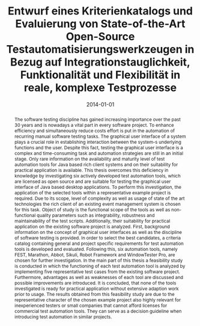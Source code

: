 ---
abstract: The software testing discipline has gained increasing importance over the
  past 30 years and is nowadays a vital part in every software project. To enhance
  efficiency and simultaneously reduce costs effort is put in the automation of recurring
  manual software testing tasks. The graphical user interface of a system plays a
  crucial role in establishing interaction between the system-s underlying functions
  and the user. Despite this fact, testing the graphical user interface is a complex
  and time-consuming task and automation strategies are still in an initial stage.
  Only rare information on the availability and maturity level of test automation
  tools for Java based rich client systems and on their suitability for practical
  application is available. This thesis overcomes this deficiency in knowledge by
  investigating six actively developed test automation tools, which are licensed as
  open source and are suitable for testing the graphical user interface of Java based
  desktop applications. To perform this investigation, the application of the selected
  tools within a representative example project is required. Due to its scope, level
  of complexity as well as usage of state of the art technologies the rich client
  of an existing event management system is chosen for this task. Object of study
  is the functional scope of the tools as well as non-functional quality parameters
  such as integrability, robustness and maintainability of the test scripts. Additionally,
  their suitability for practical application on the existing software project is
  analyzed. First, background information on the concept of graphical user interfaces
  as well as the discipline of software testing is provided. In order to select the
  best candidates, a criteria catalog containing general and project specific requirements
  for test automation tools is developed and evaluated. Following this, six automation
  tools, namely FEST, Marathon, Abbot, Sikuli, Robot Framework and WindowTester Pro,
  are chosen for further investigation. In the main part of this thesis a feasibility
  study is conducted in which the functioning of each test automation tool is analyzed
  by implementing five representative test cases from the existing software project.
  Furthermore, advantages as well as weaknesses of each tool are discussed and possible
  improvements are introduced. It is concluded, that none of the tools investigated
  is ready for practical application without extensive adaption work prior to usage.
  The results obtained from this feasibility study are due to the representative character
  of the chosen example project also highly relevant for inexperienced testers or
  small companies that cannot afford licenses for commercial test automation tools.
  They can serve as a decision guideline when introducing test automation in similar
  projects.
authors:
- Christina Zrelski
date: '2014-01-01'
featured: false
links:
- name: Publik
  url: https://publik.tuwien.ac.at/showentry.php?ID=236308&lang=1
publication_types:
- '7'
publishDate: '2014-01-01'
title: Entwurf eines Kriterienkatalogs und Evaluierung von State-of-the-Art Open-Source
  Testautomatisierungswerkzeugen in Bezug auf Integrationstauglichkeit, Funktionalität
  und Flexibilität in reale, komplexe Testprozesse
url_pdf: ''
---